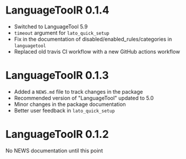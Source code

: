 # LanguageToolR 0.1.4

* Switched to LanguageTool 5.9
* `timeout` argument for `lato_quick_setup`
* Fix in the documentation of disabled/enabled_rules/categories in `languagetool`
* Replaced old travis CI workflow with a new GitHub actions workflow

# LanguageToolR 0.1.3

* Added a `NEWS.md` file to track changes in the package
* Recommended version of "LanguageTool" updated to 5.0
* Minor changes in the package documentation
* Better user feedback in `lato_quick_setup`

# LanguageToolR 0.1.2

No NEWS documentation until this point
